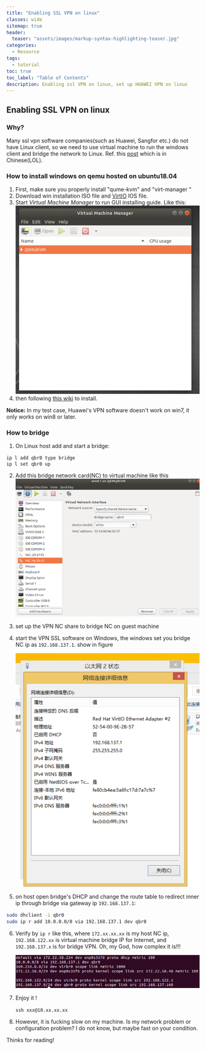 ```yaml
---
title: "Enabling SSL VPN on linux"
classes: wide
sitemap: true
header:
  teaser: "assets/images/markup-syntax-highlighting-teaser.jpg"
categories:
  - Resource
tags:
  - tutorial
toc: true
toc_label: "Table of Contents"
description: Enabling ssl VPN on linux, set up HUAWEI VPN on linux
---
```


## Enabling SSL VPN on linux

### Why?

Many ssl vpn software companies(such as Huawei, Sangfor etc.) do not have Linux client,  so we need to use virtual  machine to run the windows client and bridge the network to Linux. Ref. this [post](<https://zsrkmyn.github.io/how-to-use-sangfor-sslvpn-in-linux.html>) which is in Chinese(LOL). 

### How to install windows on qemu hosted on ubuntu18.04

1. First, make sure you properly install "qume-kvm" and "virt-manager "
2. Download win installation ISO file and [VirtIO](<https://fedoraproject.org/wiki/Windows_Virtio_Drivers>) IOS file.
3. Start *Virtual Machine Manager* to run GUI installing guide.  Like this:![Virtual Machine Manager](../assets/images/vpn_post/1555035639703.png)
4. then following [this wiki](<https://github.com/hpaluch/hpaluch.github.io/wiki/Install-Windows7-on-KVM-Qemu>) to install.

**Notice:** In my test case, Huawei's VPN software doesn't work on win7, it only works on win8 or later.

### How to bridge

1. On Linux host add and start a bridge:

```
ip l add qbr0 type bridge
ip l set qbr0 up
```

2. Add this bridge network card(NC) to virtual machine like this![1555061415008](../assets/images/vpn_post/1555061415008.png)

3. set up the VPN NC share to bridge NC on guest machine

4. start the VPN SSL software on Windows, the windows set you bridge NC ip as `192.168.137.1`. show in figure

   ![1555062668324](../assets/images/vpn_post/1555062668324.png)

5. on host open bridge's DHCP and change the route table to redirect inner ip through bridge via gateway ip `192.168.137.1`: 
```bash
sudo dhclient -i qbr0
sudo ip r add 10.0.0.0/8 via 192.168.137.1 dev qbr0
```
6. Verify by  `ip r` like this, where  `172.xx.xx.xx` is my host NC ip, `192.168.122.xx` is virtual machine bridge IP for Internet, and `192.168.137.x` is for bridge VPN. Oh, my God, how complex it is!!!

   ![1555062945050](../assets/images/vpn_post/1555062945050.png)

7. Enjoy it !

   `ssh xxx@10.xx.xx.xx` 

8. However, it is fucking slow on my machine. Is my network problem or configuration problem? I do not know, but maybe fast on your condition.



Thinks for reading!